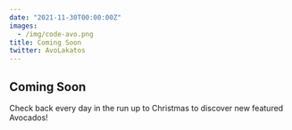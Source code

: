 ```yaml
---
date: "2021-11-30T00:00:00Z"
images:
  - /img/code-avo.png
title: Coming Soon
twitter: AvoLakatos
---
```


## Coming Soon

Check back every day in the run up to Christmas to discover new featured Avocados!